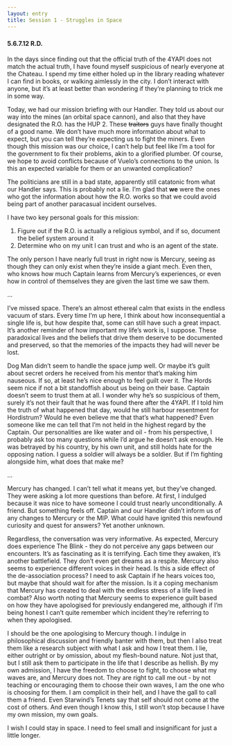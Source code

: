 ```yaml
---
layout: entry
title: Session 1 - Struggles in Space
---
```


<div class="header-row">
    <h3></h3>
    <h4>5.6.7.12 <span class="small-text">R.D.</span></h4>
</div>

In the days since finding out that the official truth of the 4YAPI does not match the actual truth, I have found myself suspicious of nearly everyone at the Chateau. I spend my time either holed up in the library reading whatever I can find in books, or walking aimlessly in the city. I don’t interact with anyone, but it’s at least better than wondering if they’re planning to trick me in some way.

Today, we had our mission briefing with our Handler. They told us about our way into the mines (an orbital space cannon), and also that they have designated the R.O. has the HUP 2. These ~~traitors~~ guys have finally thought of a good name. We don’t have much more information about what to expect, but you can tell they’re expecting us to fight the miners. Even though this mission was our choice, I can’t help but feel like I’m a tool for the government to fix their problems, akin to a glorified plumber. Of course, we hope to avoid conflicts because of Vuelo’s connections to the union. Is this an expected variable for them or an unwanted complication?

The politicians are still in a bad state, apparently still catatonic from what our Handler says. This is probably not a lie. I’m glad that **we** were the ones who got the information about how the R.O. works so that we could avoid being part of another paracasual incident ourselves. 

I have two key personal goals for this mission: 
1. Figure out if the R.O. is actually a religious symbol, and if so, document the belief system around it
2. Determine who on my unit I can trust and who is an agent of the state. 

The only person I have nearly full trust in right now is Mercury, seeing as though they can only exist when they’re inside a giant mech. Even then, who knows how much Captain learns from Mercury’s experiences, or even how in control of themselves they are given the last time we saw them. 

<div class="break">...</div>

I’ve missed space. There’s an almost ethereal calm that exists in the endless vacuum of stars. Every time I’m up here, I think about how inconsequential a single life is, but how despite that, some can still have such a great impact. It’s another reminder of how important my life’s work is, I suppose. These paradoxical lives and the beliefs that drive them deserve to be documented and preserved, so that the memories of the impacts they had will never be lost.

Dog Man didn’t seem to handle the space jump well. Or maybe it’s guilt about secret orders he received from his mentor that’s making him nauseous. If so, at least he’s nice enough to feel guilt over it. The Hords seem nice if not a bit standoffish about us being on their base. Captain doesn’t seem to trust them at all. I wonder why he’s so suspicious of them, surely it’s not their fault that he was found there after the 4YAPI. If I told him the truth of what happened that day, would he still harbour resentment for Hordistrum? Would he even believe me that that’s what happened? Even someone like me can tell that I’m not held in the highest regard by the Captain. Our personalities are like water and oil - from his perspective, I probably ask too many questions while I’d argue he doesn’t ask enough. He was betrayed by his country, by his own unit, and still holds hate for the opposing nation. I guess a soldier will always be a soldier. But if I’m fighting alongside him, what does that make me?

<div class="break">...</div>

Mercury has changed. I can’t tell what it means yet, but they’ve changed. They were asking a lot more questions than before. At first, I indulged because it was nice to have someone I could trust nearly unconditionally. A friend. But something feels off. Captain and our Handler didn’t inform us of any changes to Mercury or the MIP. What could have ignited this newfound curiosity and quest for answers? Yet another unknown.

Regardless, the conversation was very informative. As expected, Mercury does experience The Blink - they do not perceive any gaps between our encounters. It’s as fascinating as it is terrifying. Each time they awaken, it’s another battlefield. They don’t even get dreams as a respite. Mercury also seems to experience different voices in their head. Is this a side effect of the de-association process? I need to ask Captain if he hears voices too, but maybe that should wait for after the mission. Is it a coping mechanism that Mercury has created to deal with the endless stress of a life lived in combat? Also worth noting that Mercury seems to experience guilt based on how they have apologised for previously endangered me, although if I’m being honest I can’t quite remember which incident they’re referring to when they apologised. 

I should be the one apologising to Mercury though. I indulge in philosophical discussion and friendly banter with them, but then I also treat them like a research subject with what I ask and how I treat them. I lie, either outright or by omission, about my flesh-bound nature. Not just that, but I still ask them to participate in the life that I describe as hellish. By my own admission, I have the freedom to choose to fight, to choose what my waves are, and Mercury does not. They are right to call me out - by not teaching or encouraging them to choose their own waves, I am the one who is choosing for them. I am complicit in their hell, and I have the gall to call them a friend. Even Starwind’s Tenets say that self should not come at the cost of others. And even though I know this, I still won’t stop because I have my own mission, my own goals. 

I wish I could stay in space. I need to feel small and insignificant for just a little longer. 